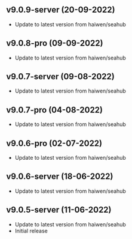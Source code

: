 
## v9.0.9-server (20-09-2022)
- Update to latest version from haiwen/seahub

## v9.0.8-pro (09-09-2022)
- Update to latest version from haiwen/seahub

## v9.0.7-server (09-08-2022)
- Update to latest version from haiwen/seahub

## v9.0.7-pro (04-08-2022)
- Update to latest version from haiwen/seahub

## v9.0.6-pro (02-07-2022)
- Update to latest version from haiwen/seahub

## v9.0.6-server (18-06-2022)
- Update to latest version from haiwen/seahub

## v9.0.5-server (11-06-2022)
- Update to latest version from haiwen/seahub
- Initial release
